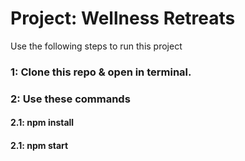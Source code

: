 # Project: Wellness Retreats

Use the following steps to run this project

### 1: Clone this repo & open in terminal.
### 2: Use these commands
  ####   2.1: npm install
  ####   2.1: npm start
